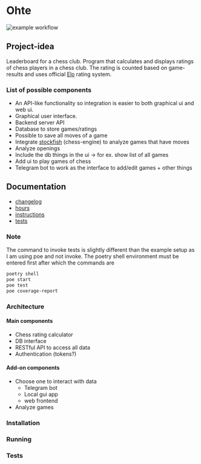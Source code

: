 # Ohte
![example workflow](https://github.com/iritmaximus/ohte/actions/workflows/build.yml/badge.svg)

## Project-idea
Leaderboard for a chess club. Program that calculates and displays ratings of
chess players in a chess club. The rating is counted based on game-results and
uses official [Elo](https://en.wikipedia.org/wiki/Chess_rating_system#Elo_rating_system) rating system.

### List of possible components

* An API-like functionality so integration is easier to both graphical ui and web ui.
* Graphical user interface.
* Backend server API
* Database to store games/ratings
* Possible to save all moves of a game
* Integrate [stockfish](https://github.com/official-stockfish/Stockfish) (chess-engine) to analyze games that have moves
* Analyze openings
* Include the db things in the ui -> for ex. show list of all games
* Add ui to play games of chess
* Telegram bot to work as the interface to add/edit games + other things


## Documentation

* [changelog](./docs/changelog.md)
* [hours](./docs/hours.md)
* [instructions](./docs/instructions.md)
* [tests](./docs/tests.md)

### Note
The command to invoke tests is slightly different than the
example setup as I am using poe and not invoke.
The poetry shell environment must be entered first after which
the commands are

```bash
poetry shell
poe start
poe test
poe coverage-report
```

### Architecture

#### Main components
* Chess rating calculator
* DB interface
* RESTful API to access all data
* Authentication (tokens?)

#### Add-on components
* Choose one to interact with data
    - Telegram bot
    - Local gui app
    - web frontend
* Analyze games



### Installation
### Running
### Tests
